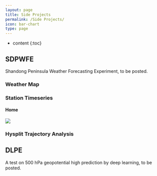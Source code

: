 ```yaml
---
layout: page
title: Side Projects 
permalink: /Side Projects/
icon: bar-chart 
type: page
---
```


* content
{:toc}
## SDPWFE  
Shandong Peninsula Weather Forecasting Experiment, to be posted.

### Weather Map

### Station Timeseries

#### Home
![](https://raw.githubusercontent.com/Novarizark/wrf-sdpwfe/master/fig/T2m-home.png)

### Hysplit Trajectory Analysis

## DLPE
A test on 500 hPa geopotential high prediction by deep learning, to be posted.

